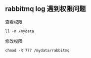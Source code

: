 
## rabbitmq log 遇到权限问题

查看权限

````shell
ll -n /mydata
````

修改权限
````shell
chmod -R 777 /mydata/rabbitmq
````
